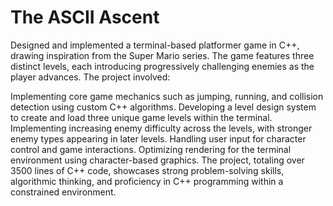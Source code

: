 <h1>The ASCII Ascent</h1>

Designed and implemented a terminal-based platformer game in C++, drawing inspiration from the Super Mario series. The game features three distinct levels, each introducing progressively challenging enemies as the player advances. The project involved:

Implementing core game mechanics such as jumping, running, and collision detection using custom C++ algorithms.
Developing a level design system to create and load three unique game levels within the terminal.
Implementing increasing enemy difficulty across the levels, with stronger enemy types appearing in later levels.
Handling user input for character control and game interactions.
Optimizing rendering for the terminal environment using character-based graphics.
The project, totaling over 3500 lines of C++ code, showcases strong problem-solving skills, algorithmic thinking, and proficiency in C++ programming within a constrained environment.
